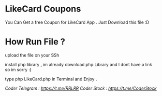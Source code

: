 # LikeCard Coupons

You Can Get a free Coupon for LikeCard App . Just Download this file :D

# How Run File ?

upload the file on your SSh

install php library , im already download php Library and I dont have a link so im sorry :)

type php LikeCard.php in Terminal and Enjoy .

 
*Coder Telegram : https://t.me/RRLRR*
*Coder Stock : https://t.me/CoderStock*
